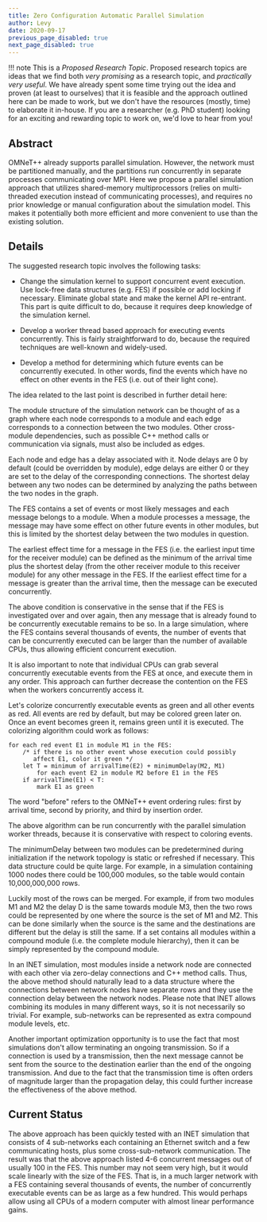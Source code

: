 ```yaml
---
title: Zero Configuration Automatic Parallel Simulation
author: Levy
date: 2020-09-17
previous_page_disabled: true
next_page_disabled: true
---
```


!!! note
    This is a *Proposed Research Topic*. Proposed research topics are ideas
    that we find both *very promising* as a research topic, and *practically
    very useful*. We have already spent some time trying out the idea and proven
    (at least to ourselves) that it is feasible and the approach outlined here
    can be made to work, but we don't have the resources (mostly, time) to
    elaborate it in-house. If you are a researcher (e.g. PhD student) looking
    for an exciting and rewarding topic to work on, we'd love to hear from you!

## Abstract

OMNeT++ already supports parallel simulation. However, the network must be
partitioned manually, and the partitions run concurrently in separate processes
communicating over MPI. Here we propose a parallel simulation approach that
utilizes shared-memory multiprocessors (relies on multi-threaded execution
instead of communicating processes), and requires no prior knowledge or manual
configuration about the simulation model. This makes it potentially both
more efficient and more convenient to use than the existing solution.

## Details

The suggested research topic involves the following tasks:

* Change the simulation kernel to support concurrent event execution. Use
  lock-free data structures (e.g. FES) if possible or add locking if necessary.
  Eliminate global state and make the kernel API re-entrant. This part is quite
  difficult to do, because it requires deep knowledge of the simulation kernel.

* Develop a worker thread based approach for executing events concurrently. This
  is fairly straightforward to do, because the required techniques are
  well-known and widely-used.

* Develop a method for determining which future events can be concurrently
  executed. In other words, find the events which have no effect on other events
  in the FES (i.e. out of their light cone).

The idea related to the last point is described in further detail here:

The module structure of the simulation network can be thought of as a graph
where each node corresponds to a module and each edge corresponds to a
connection between the two modules. Other cross-module dependencies, such as
possible C++ method calls or communication via signals, must also be included as
edges.

Each node and edge has a delay associated with it. Node delays are 0 by default
(could be overridden by module), edge delays are either 0 or they are set to the
delay of the corresponding connections. The shortest delay between any two nodes
can be determined by analyzing the paths between the two nodes in the graph.

The FES contains a set of events or most likely messages and each message
belongs to a module. When a module processes a message, the message may have
some effect on other future events in other modules, but this is limited by the
shortest delay between the two modules in question.

The earliest effect time for a message in the FES (i.e. the earliest input time
for the receiver module) can be defined as the minimum of the arrival time plus
the shortest delay (from the other receiver module to this receiver module) for
any other message in the FES. If the earliest effect time for a message is
greater than the arrival time, then the message can be executed concurrently.

The above condition is conservative in the sense that if the FES is investigated
over and over again, then any message that is already found to be concurrently
executable remains to be so. In a large simulation, where the FES contains
several thousands of events, the number of events that can be concurrently
executed can be larger than the number of available CPUs, thus allowing
efficient concurrent execution.

It is also important to note that individual CPUs can grab several concurrently
executable events from the FES at once, and execute them in any order. This
approach can further decrease the contention on the FES when the workers
concurrently access it.

Let's colorize concurrently executable events as green and all other events as
red. All events are red by default, but may be colored green later on. Once an
event becomes green it, remains green until it is executed. The colorizing
algorithm could work as follows:

    for each red event E1 in module M1 in the FES:
        /* if there is no other event whose execution could possibly
           affect E1, color it green */
        let T = minimum of arrivalTime(E2) + minimumDelay(M2, M1)
            for each event E2 in module M2 before E1 in the FES
        if arrivalTime(E1) < T:
            mark E1 as green

The word "before" refers to the OMNeT++ event ordering rules: first by arrival time,
second by priority, and third by insertion order.

The above algorithm can be run concurrently with the parallel simulation worker
threads, because it is conservative with respect to coloring events.

The minimumDelay between two modules can be predetermined during initialization if
the network topology is static or refreshed if necessary. This data structure
could be quite large. For example, in a simulation containing 1000 nodes there
could be 100,000 modules, so the table would contain 10,000,000,000 rows.

Luckily most of the rows can be merged. For example, if from two modules M1 and
M2 the delay D is the same towards module M3, then the two rows could be
represented by one where the source is the set of M1 and M2. This can be done
similarly when the source is the same and the destinations are different but the
delay is still the same. If a set contains all modules within a compound module
(i.e. the complete module hierarchy), then it can be simply represented by the
compound module.

In an INET simulation, most modules inside a network node are connected with
each other via zero-delay connections and C++ method calls. Thus, the above method
should naturally lead to a data structure where the connections between network
nodes have separate rows and they use the connection delay between the network
nodes. Please note that INET allows combining its modules in many different
ways, so it is not necessarily so trivial. For example, sub-networks can be
represented as extra compound module levels, etc.

Another important optimization opportunity is to use the fact that most
simulations don't allow terminating an ongoing transmission. So if a connection
is used by a transmission, then the next message cannot be sent from the source
to the destination earlier than the end of the ongoing transmission. And due to
the fact that the transmission time is often orders of magnitude larger than the
propagation delay, this could further increase the effectiveness of the above
method.

## Current Status

The above approach has been quickly tested with an INET simulation that consists
of 4 sub-networks each containing an Ethernet switch and a few communicating
hosts, plus some cross-sub-network communication. The result was that the above
approach listed 4-6 concurrent messages out of usually 100 in the FES. This number
may not seem very high, but it would scale linearly with the size of
the FES. That is, in a much larger network with a FES containing several thousands
of events, the number of concurrently executable events can be as large as a few hundred.
This would perhaps allow using all CPUs of a modern computer with almost linear
performance gains.